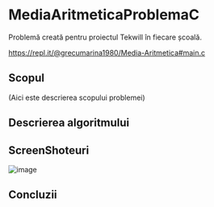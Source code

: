# MediaAritmeticaProblemaC
Problemă creată pentru proiectul Tekwill în fiecare școală.

https://repl.it/@grecumarina1980/Media-Aritmetica#main.c

## Scopul
(Aici este descrierea scopului problemei)


## Descrierea algoritmului


## ScreenShoteuri

![image](https://user-images.githubusercontent.com/74015880/103301159-6683b200-4a09-11eb-9890-ade566b38c04.png)


## Concluzii

